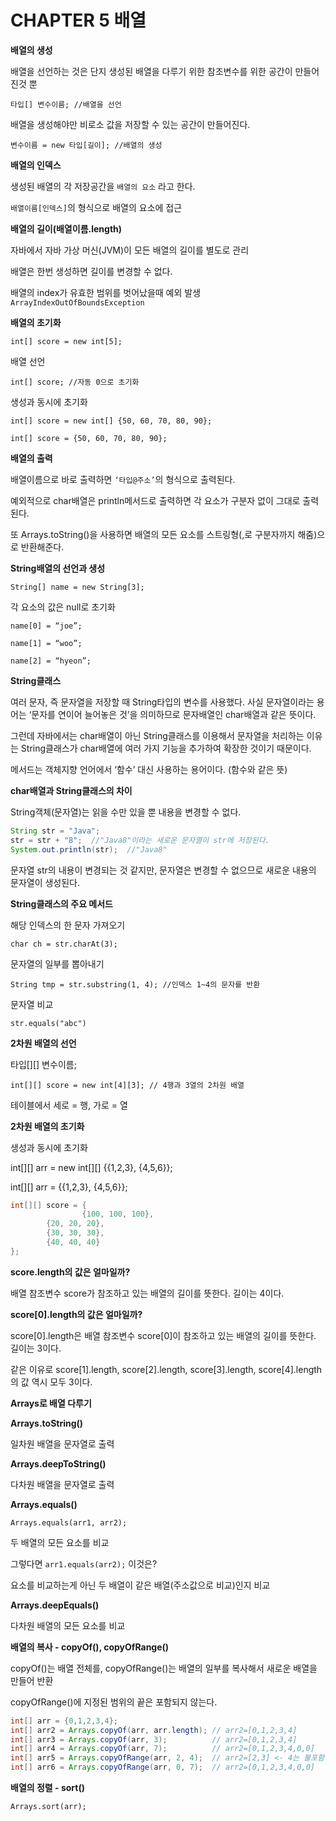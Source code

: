 # CHAPTER 5 배열

**배열의 생성**

배열을 선언하는 것은 단지 생성된 배열을 다루기 위한 참조변수를 위한 공간이 만들어진것 뿐

`타입[] 변수이름; //배열을 선언`

배열을 생성해야만 비로소 값을 저장할 수 있는 공간이 만들어진다.

`변수이름 = new 타입[길이]; //배열의 생성`

**배열의 인덱스**

생성된 배열의 각 저장공간을 `배열의 요소` 라고 한다.

`배열이름[인덱스]`의 형식으로 배열의 요소에 접근

**배열의 길이(배열이름.length)**

자바에서 자바 가상 머신(JVM)이 모든 배열의 길이를 별도로 관리

배열은 한번 생성하면 길이를 변경할 수 없다.

배열의 index가 유효한 범위를 벗어났을때 예외 발생 `ArrayIndexOutOfBoundsException`

**배열의 초기화**

`int[] score = new int[5];`

배열 선언

`int[] score; //자동 0으로 초기화` 

생성과 동시에 초기화

`int[] score = new int[] {50, 60, 70, 80, 90};`

`int[] score = {50, 60, 70, 80, 90};`

**배열의 출력**

배열이름으로 바로 출력하면 `‘타입@주소’`의 형식으로 출력된다.

예외적으로 char배열은 println메서드로 출력하면 각 요소가 구분자 없이 그대로 출력된다.

또 Arrays.toString()을 사용하면 배열의 모든 요소를 스트링형(,로 구분자까지 해줌)으로 반환해준다.

**String배열의 선언과 생성**

`String[] name = new String[3];`

각 요소의 값은 null로 초기화

`name[0] = “joe”;`

`name[1] = “woo”;`

`name[2] = “hyeon”;`

**String클래스**

여러 문자, 즉 문자열을 저장할 때 String타입의 변수를 사용했다. 사실 문자열이라는 용어는 ‘문자를 연이어 늘어놓은 것’을 의미하므로 문자배열인 char배열과 같은 뜻이다.

그런데 자바에서는 char배열이 아닌 String클래스를 이용해서 문자열을 처리하는 이유는 String클래스가 char배열에 여러 가지 기능을 추가하여 확장한 것이기 때문이다.

메서드는 객체지향 언어에서 ‘함수’ 대신 사용하는 용어이다. (함수와 같은 뜻)

**char배열과 String클래스의 차이**

String객체(문자열)는 읽을 수만 있을 뿐 내용을 변경할 수 없다.

```java
String str = "Java";
str = str + "8";  //"Java8"이라는 새로운 문자열이 str에 저장된다.
System.out.println(str);  //"Java8"
```

문자열 str의 내용이 변경되는 것 같지만, 문자열은 변경할 수 없으므로 새로운 내용의 문자열이 생성된다.

**String클래스의 주요 메서드**

해당 인덱스의 한 문자 가져오기

`char ch = str.charAt(3);` 

문자열의 일부를 뽑아내기

`String tmp = str.substring(1, 4); //인덱스 1~4의 문자를 반환`

문자열 비교

`str.equals("abc")`

 

**2차원 배열의 선언**

타입[][] 변수이름;

`int[][] score = new int[4][3]; // 4행과 3열의 2차원 배열` 

테이블에서 세로 = 행, 가로 = 열

**2차원 배열의 초기화**

생성과 동시에 초기화

int[][] arr = new int[][] {{1,2,3}, {4,5,6}};

int[][] arr = {{1,2,3}, {4,5,6}};

```java
int[][] score = {
				{100, 100, 100},
        {20, 20, 20},
        {30, 30, 30},
        {40, 40, 40}
};
```

**score.length의 값은 얼마일까?**

배열 참조변수 score가 참조하고 있는 배열의 길이를 뜻한다. 길이는 4이다.

**score[0].length의 값은 얼마일까?**

score[0].length은 배열 참조변수 score[0]이 참조하고 있는 배열의 길이를 뜻한다. 길이는 3이다.

같은 이유로 score[1].length, score[2].length, score[3].length, score[4].length의 값 역시 모두 3이다.

**Arrays로 배열 다루기**

**Arrays.toString()**

일차원 배열을 문자열로 출력

**Arrays.deepToString()**

다차원 배열을 문자열로 출력

**Arrays.equals()**

`Arrays.equals(arr1, arr2);`

두 배열의 모든 요소를 비교

그렇다면 `arr1.equals(arr2);` 이것은?

요소를 비교하는게 아닌 두 배열이 같은 배열(주소값으로 비교)인지 비교

**Arrays.deepEquals()**

다차원 배열의 모든 요소를 비교

**배열의 복사 - copyOf(), copyOfRange()**

copyOf()는 배열 전체를, copyOfRange()는 배열의 일부를 복사해서 새로운 배열을 만들어 반환

copyOfRange()에 지정된 범위의 끝은 포함되지 않는다.

```java
int[] arr = {0,1,2,3,4};
int[] arr2 = Arrays.copyOf(arr, arr.length); // arr2=[0,1,2,3,4]
int[] arr3 = Arrays.copyOf(arr, 3);          // arr2=[0,1,2,3,4]
int[] arr4 = Arrays.copyOf(arr, 7);          // arr2=[0,1,2,3,4,0,0]
int[] arr5 = Arrays.copyOfRange(arr, 2, 4);  // arr2=[2,3] <- 4는 불포함
int[] arr6 = Arrays.copyOfRange(arr, 0, 7);  // arr2=[0,1,2,3,4,0,0]
```

**배열의 정렬 - sort()**

`Arrays.sort(arr);`

